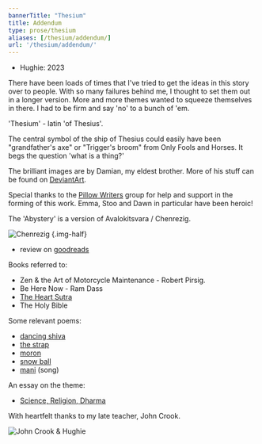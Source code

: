 ```yaml
---
bannerTitle: "Thesium" 
title: Addendum 
type: prose/thesium
aliases: [/thesium/addendum/]
url: '/thesium/addendum/'
---
```


<div class="data">

- Hughie: 2023 

</div>

There have been loads of times that I've tried to get the ideas in this story
over to people. With so many failures behind me, I thought to set them out in a
longer version. More and more themes wanted to squeeze themselves in there. I
had to be firm and say 'no' to a bunch of 'em.

'Thesium' - latin 'of Thesius'.

The central symbol of the ship of Thesius could easily have been "grandfather's
axe" or "Trigger's broom" from Only Fools and Horses. It begs the question
'what is a thing?'

The brilliant images are by Damian, my eldest brother. More of his stuff can be
found on [DeviantArt](https://www.deviantart.com/capn-damo).

Special thanks to the [Pillow Writers](https://pillowwriters.wordpress.com/)
group for help and support in the forming of this work. Emma, Stoo and Dawn in
particular have been heroic!

The 'Abystery' is a version of Avalokitsvara / Chenrezig.  

![Chenrezig](/images/mantrasphere/chenrezig.jpg)
{.img-half}

- review on [goodreads](https://www.goodreads.com/book/show/62708891-thesium)

Books referred to:  
 - Zen & the Art of Motorcycle Maintenance - Robert Pirsig.
 - Be Here Now - Ram Dass
 - [The Heart Sutra](https://www.westernchanfellowship.org/about-the-western-chan-fellowship/buddhist-liturgy/the-heart-sutra/)
 - The Holy Bible

Some relevant poems:
 - [dancing shiva](/yarn/dancing-shiva.html)
 - [the strap](/yarn/strap.html)
 - [moron](/yarn/moron.html)
 - [snow ball](/bucket/snow-ball.html)
 - [mani](/mantrasphere/mani.html) (song) 

An essay on the theme:
 - [Science, Religion, Dharma](/blogs/essays/2022-02-14-true-false/)

With heartfelt thanks to my late teacher, John Crook. 

![John Crook & Hughie](/images/chan/John_rainbow_Hughie.jpg)
